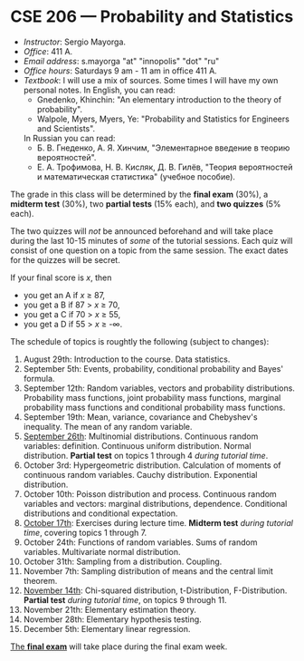 # CSE 206 — Probability and Statistics

<ul>
<li> <i>Instructor</i>: Sergio Mayorga.</li>
<li> <i>Office</i>: 411 A. </li>
<li> <i>Email address</i>: s.mayorga "at" "innopolis" "dot" "ru" </li>
<li> <i>Office hours</i>: Saturdays 9 am - 11 am in office 411 A. </li>
<li> <i>Textbook</i>: I will use a mix of sources. Some times I will have my own personal notes. In English, you can read:
  <ul> 
    <li> Gnedenko, Khinchin: "An elementary introduction to the theory of probability". </li>
    <li> Walpole, Myers, Myers, Ye: "Probability and Statistics for Engineers and Scientists".  </li>
  </ul>
  In Russian you can read:
  <ul>
    <li> Б. В. Гнеденко, А. Я. Хинчим, "Элементарное введение в теорию вероятностей".</li>
    <li> Е. А. Трофимова, Н. В. Кисляк, Д. В. Гилёв, "Теория вероятностей и математическая статистика" (учебное пособие). </li>
  </ul>
</ul>

The grade in this class will be determined by the **final exam** (30%), a **midterm test** (30%),
two **partial tests** (15% each), and **two quizzes** (5% each).

The two quizzes will _not_ be announced beforehand and will take place during the last 10-15 minutes of *some* of the tutorial sessions. 
Each quiz will consist of one question on a topic from the same session. 
The exact dates for the quizzes will be secret.

If your final score is _x_, then

* you get an A if _x_ ≥ 87,
* you get a B if 87 > _x_ ≥ 70,
* you get a C if 70 > _x_ ≥ 55,
* you get a D if 55 > _x_ ≥ -∞.

The schedule of topics is roughtly the following (subject to changes): 

1. August 29th: Introduction to the course. Data statistics.
2. September 5th: Events, probability, conditional probability and Bayes' formula.
3. September 12th: Random variables, vectors and probability distributions. 
Probability mass functions, joint probability mass functions, marginal probability mass
functions and conditional probability mass functions.
5. September 19th: Mean, variance, covariance and Chebyshev's inequality. The mean of 
any random variable.
7. <ins>September 26th</ins>:  Multinomial distributions. Continuous random variables:
definition. Continuous uniform distribution. Normal distribution.  **Partial test** on
topics 1 through 4 *during tutorial time*.
8. October 3rd:  Hypergeometric distribution. Calculation of moments of continuous random variables.
Cauchy distribution. Exponential distribution.
9. October 10th: Poisson distribution and process. Continuous random variables and vectors:
marginal distributions, dependence. Conditional distributions
and conditional expectation.
10. <ins>October 17th</ins>: Exercises during lecture time. **Midterm test** *during tutorial time*, covering topics 1 through 7.
11. October 24th: Functions of random variables. Sums of random variables. Multivariate normal distribution.
12. October 31th: Sampling from a distribution. Coupling.
13. November 7th: Sampling distribution of means and the central limit theorem.
14. <ins>November 14th</ins>: Сhi-squared distribution, t-Distribution, F-Distribution. 
**Partial test** *during tutorial time*, on topics 9 through 11.
15. November 21th: Elementary estimation theory.
16. November 28th: Elementary hypothesis testing.
17. December 5th: Elementary linear regression.

<ins>The **final exam**</ins> will take place during the final exam week.

